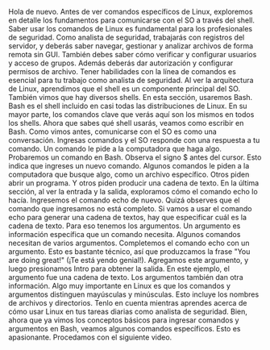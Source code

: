 Hola de nuevo. Antes de ver comandos
específicos de Linux, exploremos en detalle los fundamentos para comunicarse con el SO
a través del shell. Saber usar los comandos de Linux es fundamental
para los profesionales de seguridad. Como analista de seguridad, trabajarás con registros del servidor,
y deberás saber navegar, gestionar y analizar archivos
de forma remota sin GUI. También debes saber cómo verificar y configurar usuarios
y acceso de grupos. Además deberás dar autorización
y configurar permisos de archivo. Tener habilidades
con la línea de comandos es esencial para tu trabajo
como analista de seguridad. Al ver la arquitectura de Linux, aprendimos que el shell
es un componente principal del SO. También vimos que hay diversos shells. En esta sección, usaremos Bash. Bash es el shell incluido en casi todas
las distribuciones de Linux. En su mayor parte, los comandos clave que verás aquí
son los mismos en todos los shells. Ahora que sabes qué shell usarás,
veamos como escribir en Bash. Como vimos antes, comunicarse con el SO
es como una conversación. Ingresas comandos y el SO responde
con una respuesta a tu comando. Un comando le pide
a la computadora que haga algo. Probaremos un comando en Bash. Observa el signo $ antes del cursor. Esto indica
que ingreses un nuevo comando. Algunos comandos
le piden a la computadora que busque algo,
como un archivo específico. Otros piden abrir un programa. Y otros
piden producir una cadena de texto. En la última sección, al ver la entrada y la salida, exploramos
cómo el comando echo lo hacía. Ingresemos el comando echo de nuevo. Quizá observes que el comando
que ingresamos no está completo. Si vamos a usar el comando echo
para generar una cadena de textos, hay que especificar
cuál es la cadena de texto. Para eso tenemos los argumentos. Un argumento es información específica
que un comando necesita. Algunos comandos
necesitan de varios argumentos. Completemos el comando echo
con un argumento. Esto es bastante técnico, así que produzcamos la frase "You are doing great!"
(¡Te está yendo genial!). Agregamos este argumento, y luego presionamos
Intro para obtener la salida. En este ejemplo, el argumento
fue una cadena de texto. Los argumentos
también dan otra información. Algo muy importante en Linux es que los comandos y argumentos
distinguen mayúsculas y minúsculas. Esto incluye los nombres de archivos
y directorios. Tenlo en cuenta mientras aprendes
acerca de cómo usar Linux en tus tareas diarias
como analista de seguridad. Bien, ahora que ya vimos
los conceptos básicos para ingresar comandos
y argumentos en Bash, veamos algunos comandos específicos. Esto es apasionante.
Procedamos con el siguiente video.